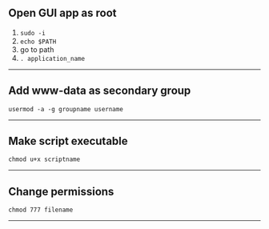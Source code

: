 ## Open GUI app as root ##
 1. `sudo -i`
 2. `echo $PATH`
 3. go to path
 4. `. application_name`
---
## Add www-data as secondary group ##

`usermod -a -g groupname username`

---
## Make script executable ##
`chmod u+x scriptname`

---
## Change permissions ##
`chmod 777 filename`

---
